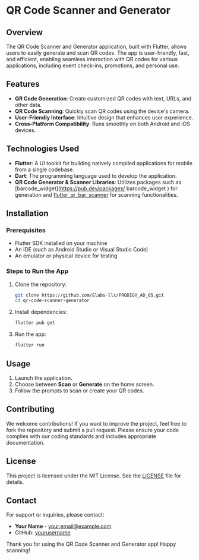 # QR Code Scanner and Generator


## Overview

The QR Code Scanner and Generator application, built with Flutter, allows users to easily generate and scan QR codes. The app is user-friendly, fast, and efficient, enabling seamless interaction with QR codes for various applications, including event check-ins, promotions, and personal use.

## Features

- **QR Code Generation**: Create customized QR codes with text, URLs, and other data.
- **QR Code Scanning**: Quickly scan QR codes using the device's camera.
- **User-Friendly Interface**: Intuitive design that enhances user experience.
- **Cross-Platform Compatibility**: Runs smoothly on both Android and iOS devices.

## Technologies Used

- **Flutter**: A UI toolkit for building natively compiled applications for mobile from a single codebase.
- **Dart**: The programming language used to develop the application.
- **QR Code Generator & Scanner Libraries**: Utilizes packages such as [barcode_widget](https://pub.dev/packages/ barcode_widget
) for generation and [flutter_qr_bar_scanner](https://pub.dev/packages/flutter_qr_bar_scanner) for scanning functionalities.

## Installation

### Prerequisites

- Flutter SDK installed on your machine
- An IDE (such as Android Studio or Visual Studio Code)
- An emulator or physical device for testing

### Steps to Run the App

1. Clone the repository:

   ```bash
   git clone https://github.com/Elabs-llc/PRODIGY_AD_05.git
   cd qr-code-scanner-generator
   ```

2. Install dependencies:

   ```bash
   flutter pub get
   ```

3. Run the app:

   ```bash
   flutter run
   ```

## Usage

1. Launch the application.
2. Choose between **Scan** or **Generate** on the home screen.
3. Follow the prompts to scan or create your QR codes.

## Contributing

We welcome contributions! If you want to improve the project, feel free to fork the repository and submit a pull request. Please ensure your code complies with our coding standards and includes appropriate documentation.

## License

This project is licensed under the MIT License. See the [LICENSE](LICENSE) file for details.

## Contact

For support or inquiries, please contact:

- **Your Name** - [your.email@example.com](mailto:your.email@example.com)
- GitHub: [yourusername](https://github.com/yourusername)

Thank you for using the QR Code Scanner and Generator app! Happy scanning!